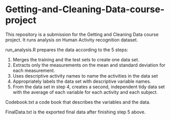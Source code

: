 # Getting-and-Cleaning-Data-course-project

This repository is a submission for the Getting and Cleaning Data course project. 
It runs analysis on Human Activity recognition dataset.

run_analysis.R prepares the data according to the 5 steps:
1.    Merges the training and the test sets to create one data set.
2.    Extracts only the measurements on the mean and standard deviation for each measurement. 
3.    Uses descriptive activity names to name the activities in the data set
4.    Appropriately labels the data set with descriptive variable names. 
5.    From the data set in step 4, creates a second, independent tidy data set with the average of each variable for each activity and each subject.

Codebook.txt a code book that describes the variables and the data.

FinalData.txt is the exported final data after finishing step 5 above.

